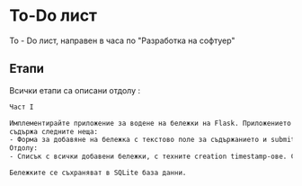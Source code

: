# To-Do лист

To - Do лист, направен в часа по "Разработка на софтуер"

##  Етапи

Всички етапи са описани отдолу : 

```bash
Част I

Имплементирайте приложение за водене на бележки на Flask. Приложението следва да има една страница, достъпна на root endpoint-a: '/', която 
съдържа следните неща:
- Форма за добавяне на бележка с текстово поле за съдържанието и submit бутон.
Отдолу:
- Списък с всички добавени бележки, с техните creation timestamp-ове. Списъкът трябва да е подреден по хронологичен ред.

Бележките се съхраняват в SQLite база данни.
```
